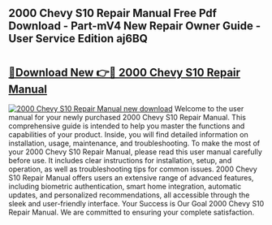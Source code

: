 ## 2000 Chevy S10 Repair Manual Free Pdf Download - Part-mV4 New Repair Owner Guide - User Service Edition aj6BQ

# <h2><a href="http://bc16143.oget.top/?id=2000+Chevy+S10+Repair+Manual">🔗Download New 👉🔴 2000 Chevy S10 Repair Manual</a></h2>

[![2000 Chevy S10 Repair Manual new download](https://i.imgur.com/5g1atiW.png)](http://bc16143.oget.top/?id=2000+Chevy+S10+Repair+Manual)
Welcome to the user manual for your newly purchased 2000 Chevy S10 Repair Manual. This comprehensive guide is intended to help you master the functions and capabilities of your product. Inside, you will find detailed information on installation, usage, maintenance, and troubleshooting. To make the most of your 2000 Chevy S10 Repair Manual, please read this user manual carefully before use. It includes clear instructions for installation, setup, and operation, as well as troubleshooting tips for common issues. 2000 Chevy S10 Repair Manual offers users an extensive range of advanced features, including biometric authentication, smart home integration, automatic updates, and personalized recommendations, all accessible through the sleek and user-friendly interface. Your Success is Our Goal 2000 Chevy S10 Repair Manual. We are committed to ensuring your complete satisfaction.
